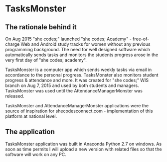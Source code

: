 # TasksMonster
## The rationale behind it
On Aug 2015 "she codes;" launched "she codes; Academy" - free-of-charge Web and Android study tracks for women without any previous programming background. The need for well designed software which automatically sends tasks and monitors the students progress arose in the very first day of "she codes; academy".

TasksMonster is a computer app which sends weekly tasks via email in accordance to the personal progress. TasksMonster also monitors student progress &amp; attendance and more. It was created for "she codes;" WIS branch on Aug 7, 2015 and used by both students and managers. TasksMonster was used until the AttendanceManagerMonster was released. 

TasksMonster and AttendanceManagerMonster applications were the source of inspiration for shecodesconnect.com - implementation of this platform at national level.

## The application
TasksMonster application was built in Anaconda Python 2.7 on windows. 
As soon as time permits I will upload a new version with related files so that the software will work on any PC.
